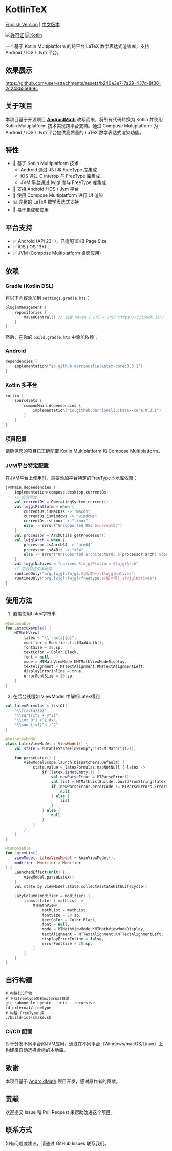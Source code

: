 # KotlinTeX

[English Version](README-en.md) | [中文版本](README.md)

[![许可证](https://img.shields.io/badge/License-BSD%202--Clause-orange.svg)](https://opensource.org/licenses/BSD-2-Clause)
[![Kotlin](https://img.shields.io/badge/kotlin-multiplatform-blue.svg?logo=kotlin)]([http://kotlinlang.org](https://www.jetbrains.com/kotlin-multiplatform/))

一个基于 Kotlin Multiplatform 的跨平台 LaTeX 数学表达式渲染库，支持 Android / iOS / Jvm 平台。

## 效果展示

https://github.com/user-attachments/assets/b240a3e7-7a29-437d-8f36-2c248b55669c

## 关于项目

本项目基于开源项目 [**AndroidMath**](https://github.com/gregcockroft/AndroidMath)
改写而来，将所有代码转换为 Kotlin 并使用 Kotlin Multiplatform 技术实现跨平台支持。通过 Compose
Multiplatform 为 Android / iOS / Jvm 平台提供高质量的 LaTeX 数学表达式渲染功能。

## 特性

- 🚀 基于 Kotlin Multiplatform 技术
    - Android 通过 JNI 与 FreeType 库集成
    - iOS 通过 C interop 与 FreeType 库集成
    - JVM 平台通过 lwjgl 库与 FreeType 库集成
- 📱 支持 Android / iOS / Jvm 平台
- 🎨 使用 Compose Multiplatform 进行 UI 渲染
- 📊 完整的 LaTeX 数学表达式支持
- 🔧 易于集成和使用

## 平台支持

- ✅ Android (API 23+)，已适配16KB Page Size
- ✅ iOS (iOS 13+)
- ✅ JVM (Compose Multiplatform 桌面应用)

## 依赖

### Gradle (Kotlin DSL)

将以下内容添加到 `settings.gradle.kts`：

```kotlin
pluginManagement {
    repositories {
        mavenCentral() // 或者 maven { url = uri("https://jitpack.io") }
    }
}
```

然后，在你的 `build.gradle.kts` 中添加依赖：

### Android

```kotlin
dependencies {
    implementation("io.github.darriousliu:katex-core:0.3.1")
}
```

### Kotlin 多平台

```kotlin
kotlin {
    sourceSets {
        commonMain.dependencies {
            implementation("io.github.darriousliu:katex-core:0.3.1")
        }
    }
}
```

### 项目配置

请确保您的项目已正确配置 Kotlin Multiplatform 和 Compose Multiplatform。

### JVM平台特定配置

在JVM平台上使用时，需要添加平台特定的FreeType本地库依赖：

```kotlin
jvmMain.dependencies {
    implementation(compose.desktop.currentOs)
    // 检测平台
    val currentOs = OperatingSystem.current()
    val lwjglPlatform = when {
        currentOs.isMacOsX -> "macos"
        currentOs.isWindows -> "windows"
        currentOs.isLinux -> "linux"
        else -> error("Unsupported OS: $currentOs")
    }
    val processor = ArchUtils.getProcessor()
    val lwjglArch = when {
        processor.isAarch64 -> "arm64"
        processor.is64Bit -> "x64"
        else -> error("Unsupported architecture: ${processor.arch} ${processor.type}")
    }
    val lwjglNatives = "natives-$lwjglPlatform-$lwjglArch"
    // 平台特定的本地库
    runtimeOnly("org.lwjgl:lwjgl:${版本号}:$lwjglNatives")
    runtimeOnly("org.lwjgl:lwjgl-freetype:${版本号}:$lwjglNatives")
}
```

## 使用方法

1. 直接使用Latex字符串

```kotlin
@Composable
fun LatexExample() {
    MTMathView(
        latex = "\\frac{a}{b}",
        modifier = Modifier.fillMaxWidth(),
        fontSize = 20.sp,
        textColor = Color.Black,
        font = null,
        mode = MTMathViewMode.KMTMathViewModeDisplay,
        textAlignment = MTTextAlignment.KMTTextAlignmentLeft,
        displayErrorInline = true,
        errorFontSize = 20.sp,
    )
}
```

2. 在后台线程如 ViewModel 中解析Latex得到

```kotlin
val latexFormulas = listOf(
    "\\frac{a}{b}",
    "\\sqrt{x^2 + y^2}",
    "\\int_0^1 x^2 dx",
    "\\sum_{i=1}^n i^2"
)

@KoinViewModel
class LatexViewModel : ViewModel() {
    val state = MutableStateFlow(emptyList<MTMathList>())

    fun parseLatex() {
        viewModelScope.launch(Dispatchers.Default) {
            state.value = latexFormulas.mapNotNull { latex ->
                if (latex.isNotEmpty()) {
                    val newParseError = MTParseError()
                    val list = MTMathListBuilder.buildFromString(latex, newParseError)
                    if (newParseError.errorCode != MTParseErrors.ErrorNone) {
                        null
                    } else {
                        list
                    }
                } else {
                    null
                }
            }
        }
    }
}
```

```kotlin
@Composable
fun LatexList(
    viewModel: LatexViewModel = koinViewModel(),
    modifier: Modifier = Modifier
) {
    LaunchedEffect(Unit) {
        viewModel.parseLatex()
    }
    val state by viewModel.state.collectAsStateWithLifecycle()

    LazyColumn(modifier = modifier) {
        items(state) { mathList ->
            MTMathView(
                mathList = mathList,
                fontSize = 20.sp,
                textColor = Color.Black,
                font = null,
                mode = MTMathViewMode.KMTMathViewModeDisplay,
                textAlignment = MTTextAlignment.KMTTextAlignmentLeft,
                displayErrorInline = false,
                errorFontSize = 20.sp,
            )
        }
    }
}
```

## 自行构建

```shell script
# 构建iOS产物
# 下载freetype库到external目录
git submodule update --init --recursive
cd external/freetype
# 构建 FreeType 库
./build-ios-cmake.sh
```

### CI/CD 配置

对于分发不同平台的JVM应用，通过在不同平台（Windows/macOS/Linux）上构建来自动选择合适的本地库。

## 致谢

本项目基于 [AndroidMath](https://github.com/gregcockroft/AndroidMath) 项目开发，感谢原作者的贡献。

## 贡献

欢迎提交 Issue 和 Pull Request 来帮助改进这个项目。

## 联系方式

如有问题或建议，请通过 GitHub Issues 联系我们。

